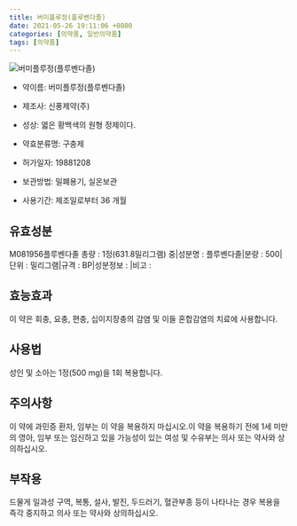 ```yaml
---
title: 버미플루정(플루벤다졸)
date: 2021-05-26 19:11:06 +0800
categories: [의약품, 일반의약품]
tags: [의약품]
---
```

![버미플루정(플루벤다졸)](https://nedrug.mfds.go.kr/pbp/cmn/itemImageDownload/147765851155000150)

- 약이름: 버미플루정(플루벤다졸)
- 제조사: 신풍제약(주)
- 성상: 엷은 황백색의 원형 정제이다.

- 약효분류명: 구충제
- 허가일자: 19881208
- 보관방법: 밀폐용기, 실온보관

- 사용기간: 제조일로부터 36 개월
## 유효성분
M081956플루벤다졸
총량 : 1정(631.8밀리그램) 중|성분명 : 플루벤다졸|분량 : 500|단위 : 밀리그램|규격 : BP|성분정보 : |비고 :
## 효능효과
이 약은 회충, 요충, 편충, 십이지장충의 감염 및 이들 혼합감염의 치료에 사용합니다.
## 사용법
성인 및 소아는 1정(500 mg)을 1회 복용합니다.
## 주의사항
이 약에 과민증 환자, 임부는 이 약을 복용하지 마십시오.이 약을 복용하기 전에 1세 미만의 영아, 임부 또는 임신하고 있을 가능성이 있는 여성 및 수유부는 의사 또는 약사와 상의하십시오.
## 부작용
드물게 일과성 구역, 복통, 설사, 발진, 두드러기, 혈관부종 등이 나타나는 경우 복용을 즉각 중지하고 의사 또는 약사와 상의하십시오.
